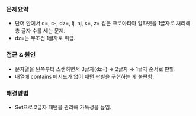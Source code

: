 ### 문제요약
- 단어 안에서 c=, c-, dz=, lj, nj, s=, z= 같은 크로아티아 알파벳을 1글자로 처리해 총 글자 수를 세는 문제.
- dz=는 무조건 1글자로 취급.

### 접근 & 원인
- 문자열을 왼쪽부터 스캔하면서 3글자(dz=) → 2글자 → 1글자 순서로 판별.
- 배열에 contains 메서드가 없어 패턴 판별을 구현하는 게 불편함.

### 해결방법
- Set<String>으로 2글자 패턴을 관리해 가독성을 높임.